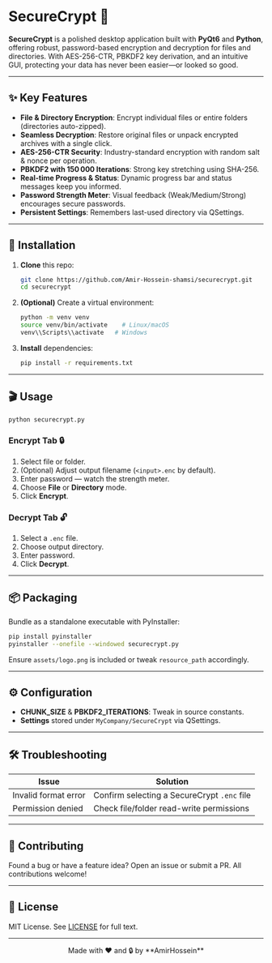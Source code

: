 # SecureCrypt 🔐

**SecureCrypt** is a polished desktop application built with **PyQt6** and **Python**, offering robust, password-based encryption and decryption for files and directories. With AES-256-CTR, PBKDF2 key derivation, and an intuitive GUI, protecting your data has never been easier—or looked so good.

---

## ✨ Key Features

* **File & Directory Encryption**: Encrypt individual files or entire folders (directories auto-zipped).
* **Seamless Decryption**: Restore original files or unpack encrypted archives with a single click.
* **AES-256-CTR Security**: Industry-standard encryption with random salt & nonce per operation.
* **PBKDF2 with 150 000 Iterations**: Strong key stretching using SHA-256.
* **Real-time Progress & Status**: Dynamic progress bar and status messages keep you informed.
* **Password Strength Meter**: Visual feedback (Weak/Medium/Strong) encourages secure passwords.
* **Persistent Settings**: Remembers last-used directory via QSettings.

---

## 🚀 Installation

1. **Clone** this repo:

   ```bash
   git clone https://github.com/Amir-Hossein-shamsi/securecrypt.git
   cd securecrypt
   ```

2. **(Optional)** Create a virtual environment:

   ```bash
   python -m venv venv
   source venv/bin/activate    # Linux/macOS
   venv\\Scripts\\activate   # Windows
   ```

3. **Install** dependencies:

   ```bash
   pip install -r requirements.txt
   ```

---

## 🎬 Usage

```bash
python securecrypt.py
```

### Encrypt Tab 🔒

1. Select file or folder.
2. (Optional) Adjust output filename (`<input>.enc` by default).
3. Enter password — watch the strength meter.
4. Choose **File** or **Directory** mode.
5. Click **Encrypt**.

### Decrypt Tab 🔓

1. Select a `.enc` file.
2. Choose output directory.
3. Enter password.
4. Click **Decrypt**.

---

## 📦 Packaging

Bundle as a standalone executable with PyInstaller:

```bash
pip install pyinstaller
pyinstaller --onefile --windowed securecrypt.py
```

Ensure `assets/logo.png` is included or tweak `resource_path` accordingly.

---

## ⚙️ Configuration

* **CHUNK\_SIZE** & **PBKDF2\_ITERATIONS**: Tweak in source constants.
* **Settings** stored under `MyCompany/SecureCrypt` via QSettings.

---

## 🛠 Troubleshooting

| Issue                | Solution                                    |
| -------------------- | ------------------------------------------- |
| Invalid format error | Confirm selecting a SecureCrypt `.enc` file |
| Permission denied    | Check file/folder read-write permissions    |

---

## 🤝 Contributing

Found a bug or have a feature idea? Open an issue or submit a PR. All contributions welcome!

---

## 📄 License

MIT License. See [LICENSE](LICENSE) for full text.

---

<p align="center">Made with ❤️ and 🔒 by **AmirHossein**</p>
